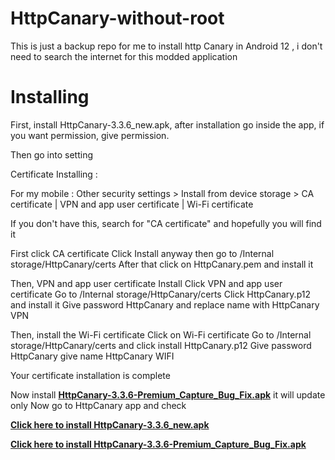 # HttpCanary-without-root
This is just a backup repo for me to install http Canary in Android 12 , i don't need to search the internet for this modded application

# Installing

First, install HttpCanary-3.3.6_new.apk, after installation go inside the app, if you want permission, give permission.

Then go into setting

Certificate Installing :

For my mobile : Other security settings > Install from device storage  > CA certificate | VPN and app user certificate | Wi-Fi certificate 

If you don't have this, search for "CA certificate" and hopefully you will find it

First click CA certificate Click Install anyway then go to /Internal storage/HttpCanary/certs After that click on HttpCanary.pem and install it

Then, VPN and app user certificate Install Click VPN and app user certificate Go to /Internal storage/HttpCanary/certs Click HttpCanary.p12 and install it Give password HttpCanary and replace name with HttpCanary VPN

Then, install the Wi-Fi certificate Click on Wi-Fi certificate Go to /Internal storage/HttpCanary/certs and click install HttpCanary.p12 Give password HttpCanary give name HttpCanary WIFI

Your certificate installation is complete

Now install [**HttpCanary-3.3.6-Premium_Capture_Bug_Fix.apk**](https://github.com/DeV1LN1H4d/HttpCanary-without-root/blob/main/HttpCanary-3.3.6-Premium_Capture_Bug_Fix.apk?raw=true) it will update only Now go to HttpCanary app and check

[**Click here to install HttpCanary-3.3.6_new.apk**](https://github.com/DeV1LN1H4d/HttpCanary-without-root/releases/download/HttpCanary/HttpCanary-3.3.6_new.apk)


[**Click here to install HttpCanary-3.3.6-Premium_Capture_Bug_Fix.apk**](https://github.com/DeV1LN1H4d/HttpCanary-without-root/blob/main/HttpCanary-3.3.6-Premium_Capture_Bug_Fix.apk?raw=true)
